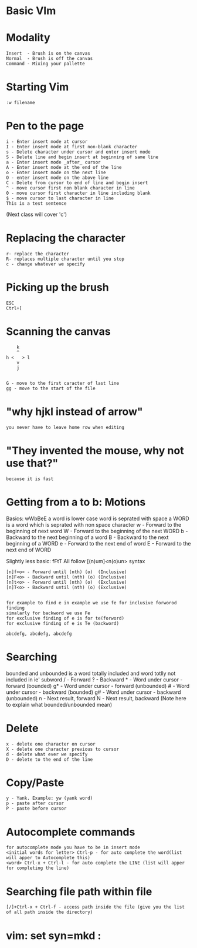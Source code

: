 Basic VIm 
===

Modality
===

	Insert  - Brush is on the canvas
	Normal  - Brush is off the canvas
	Command - Mixing your pallette

Starting Vim
===
	:w filename
	
Pen to the page
===

	i - Enter insert mode at cursor
	I - Enter insert mode at first non-blank character
	s - Delete character under cursor and enter insert mode
	S - Delete line and begin insert at beginning of same line
	a - Enter insert mode _after_ cursor
	A - Enter insert mode at the end of the line
	o - Enter insert mode on the next line
	O - enter insert mode on the above line
	C - Delete from cursor to end of line and begin insert
	^ - move cursor first non blank character in line
	0 - move cursor first character in line including blank
	$ - move cursor to last character in line
	This is a test sentence
	
(Next class will cover 'c')

Replacing the character 
===
	r- replace the character 
	R- replaces multiple character until you stop
	c - change whatever we specify
	
Picking up the brush
===

	ESC
	Ctrl+[

Scanning the canvas
===

	    k
	    ^
	h <   > l
	    v
	    j


	G - move to the first caracter of last line
	gg - move to the start of the file

"why hjkl instead of arrow"
===
	you never have to leave home row when editing

"They invented the mouse, why not use that?"
===
	because it is fast

Getting from a to b: Motions
===
Basics: wWbBeE
a word is lower case word is seprated with space 
a WORD is a word which is seprated with non space character
	w - Forward to the beginning of next word
	W - Forward to the beginning of the next WORD
	b - Backward to the next beginning of a word
	B - Backward to the next beginning of a WORD
	e - Forward to the next end of word
	E - Forward to the next end of WORD

Slightly less basic: fFtT
All follow [(n)um]<verb><n(o)un> syntax

	[n]f<o> - Forward until (nth) (o)  (Inclusive)
	[n]F<o> - Backward until (nth) (o) (Inclusive)
	[n]t<o> - Forward until (nth) (o)  (Exclusive)
	[n]T<o> - Backward until (nth) (o) (Exclusive)

	
	for example to find e in example we use fe for inclusive forworod finding
	simalarly for backword we use Fe
	for exclusive finding of e is for te(forword)
	for exclusive finding of e is Te (backword)

	abcdefg, abcdefg, abcdefg

Searching
===
   bounded and unbounded is a word totally included and word totlly not included in ie' subword
	/  - Forward
	?  - Backward
	*  - Word under cursor - forward  (bounded)
	g* - Word under cursor - forward  (unbounded)
	#  - Word under cursor - backward (bounded)
	g# - Word under cursor - backward (unbounded)
	n  - Next result, forward
	N  - Next result, backward
(Note here to explain what bounded/unbounded mean)

Delete
===
	x - delete one character on cursor
	X - delete one character previous to cursor
	d - delete what ever we specify
	D - delete to the end of the line
	
Copy/Paste
===

	y - Yank. Example: yw (yank word)
	p - paste after cursor
	P - paste before cursor

Autocomplete commands
===
	for autocomplete mode you have to be in insert mode
	<initial words for letter> Ctrl-p - for auto complete the word(list will apper to Autocomplete this)
	<word> Ctrl-x + Ctrl-l - for auto complete the LINE (list will apper for completing the line)


Searching file path within file
===
	[/]+Ctrl-x + Ctrl-f - access path inside the file (give you the list of all path inside the directory)

# vim: set syn=mkd :
